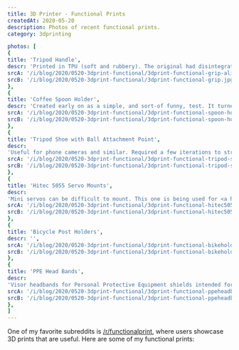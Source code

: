 ```yaml
---
title: 3D Printer - Functional Prints
createdAt: 2020-05-20
description: Photos of recent functional prints.
category: 3dprinting

photos: [
{
title: 'Tripod Handle',
descr: 'Printed in TPU (soft and rubbery). The original had disintegrated.',
srcA: '/i/blog/2020/0520-3dprint-functional/3dprint-functional-grip-alibre-b.jpg',
srcB: '/i/blog/2020/0520-3dprint-functional/3dprint-functional-grip.jpg',
},
{
title: 'Coffee Spoon Holder',
descr: 'Created early on as a simple, and sort-of funny, test. It turned out to be quite useful.',
srcA: '/i/blog/2020/0520-3dprint-functional/3dprint-functional-spoon-holder-fusion.jpg',
srcB: '/i/blog/2020/0520-3dprint-functional/3dprint-functional-spoon-holder.jpg',
},
{
title: 'Tripod Shoe with Ball Attachment Point',
descr:
'Useful for phone cameras and similar. Required a few iterations to strengthen ball mount post enough to stop breaking every time I dropped it. Switching to PETG helped.',
srcA: '/i/blog/2020/0520-3dprint-functional/3dprint-functional-tripod-shoe-fusion.jpg',
srcB: '/i/blog/2020/0520-3dprint-functional/3dprint-functional-tripod-shoe.jpg',
},
{
title: 'Hitec 5055 Servo Mounts',
descr:
'Mini servos can be difficult to mount. This one is being used for <a href="https://hitecrcd.com/products/servos/micro-and-mini-servos/digital-micro-and-mini-servos/hs-5055mg-economy-metal-gear-feather-servo/product">Hitec-5055MG</a> servos on <a href="/blog/2020/tankrobot-fpv">TankRobot-FPV</a>',
srcA: '/i/blog/2020/0520-3dprint-functional/3dprint-functional-hitec5055-mount-fusion.jpg',
srcB: '/i/blog/2020/0520-3dprint-functional/3dprint-functional-hitec5055-mount.jpg',
},
{
title: 'Bicycle Post Holders',
descr: '',
srcA: '/i/blog/2020/0520-3dprint-functional/3dprint-functional-bikeholder-fusion.jpg',
srcB: '/i/blog/2020/0520-3dprint-functional/3dprint-functional-bikeholder.jpg',
},
{
title: 'PPE Head Bands',
descr:
'Visor headbands for Personal Protective Equipment shields intended for emergency medical staff, first responders, and similar.  <a href="https://3dprint.nih.gov/discover/3dpx-013306">NIH approved model</a> by 3DVerkstan. My impressive neighbor, <a href="https://musings.danlj.org/about/">Michael K. Johnson</a>, was the organizer for our area. He handled assembly and shipping of everything I sent him, in addition to doing a serious amount of his own printing using his customized 3D printer(s).',
srcA: '/i/blog/2020/0520-3dprint-functional/3dprint-functional-ppeheadband-slicer.jpg',
srcB: '/i/blog/2020/0520-3dprint-functional/3dprint-functional-ppeheadband.jpg',
},
]
---
```


One of my favorite subreddits is <a href="https://www.reddit.com/r/functionalprint/">/r/functionalprint</a>,
where users showcase 3D prints that are useful. Here are some of my functional prints:

<blog-post-photos :photos=photos></blog-post-photos>